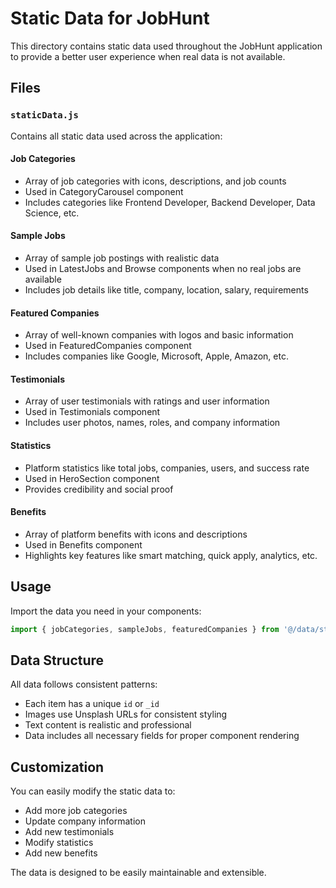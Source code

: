 # Static Data for JobHunt

This directory contains static data used throughout the JobHunt application to provide a better user experience when real data is not available.

## Files

### `staticData.js`

Contains all static data used across the application:

#### Job Categories
- Array of job categories with icons, descriptions, and job counts
- Used in CategoryCarousel component
- Includes categories like Frontend Developer, Backend Developer, Data Science, etc.

#### Sample Jobs
- Array of sample job postings with realistic data
- Used in LatestJobs and Browse components when no real jobs are available
- Includes job details like title, company, location, salary, requirements

#### Featured Companies
- Array of well-known companies with logos and basic information
- Used in FeaturedCompanies component
- Includes companies like Google, Microsoft, Apple, Amazon, etc.

#### Testimonials
- Array of user testimonials with ratings and user information
- Used in Testimonials component
- Includes user photos, names, roles, and company information

#### Statistics
- Platform statistics like total jobs, companies, users, and success rate
- Used in HeroSection component
- Provides credibility and social proof

#### Benefits
- Array of platform benefits with icons and descriptions
- Used in Benefits component
- Highlights key features like smart matching, quick apply, analytics, etc.

## Usage

Import the data you need in your components:

```javascript
import { jobCategories, sampleJobs, featuredCompanies } from '@/data/staticData';
```

## Data Structure

All data follows consistent patterns:
- Each item has a unique `id` or `_id`
- Images use Unsplash URLs for consistent styling
- Text content is realistic and professional
- Data includes all necessary fields for proper component rendering

## Customization

You can easily modify the static data to:
- Add more job categories
- Update company information
- Add new testimonials
- Modify statistics
- Add new benefits

The data is designed to be easily maintainable and extensible.
